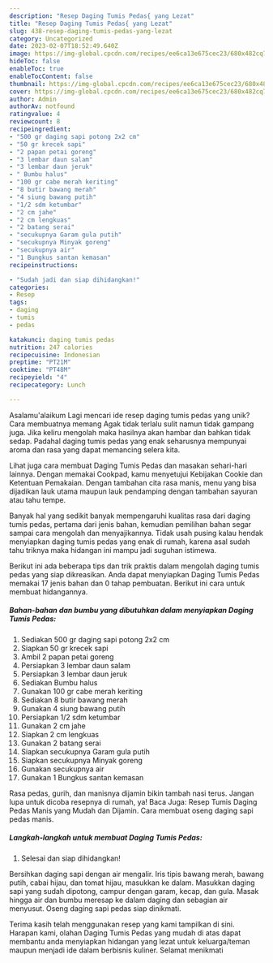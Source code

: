 ```yaml
---
description: "Resep Daging Tumis Pedas{ yang Lezat"
title: "Resep Daging Tumis Pedas{ yang Lezat"
slug: 438-resep-daging-tumis-pedas-yang-lezat
category: Uncategorized
date: 2023-02-07T18:52:49.640Z
image: https://img-global.cpcdn.com/recipes/ee6ca13e675cec23/680x482cq70/daging-tumis-pedas-foto-resep-utama.jpg
hideToc: false
enableToc: true
enableTocContent: false
thumbnail: https://img-global.cpcdn.com/recipes/ee6ca13e675cec23/680x482cq70/daging-tumis-pedas-foto-resep-utama.jpg
cover: https://img-global.cpcdn.com/recipes/ee6ca13e675cec23/680x482cq70/daging-tumis-pedas-foto-resep-utama.jpg
author: Admin
authorAv: notfound
ratingvalue: 4
reviewcount: 8
recipeingredient:
- "500 gr daging sapi potong 2x2 cm"
- "50 gr krecek sapi"
- "2 papan petai goreng"
- "3 lembar daun salam"
- "3 lembar daun jeruk"
- " Bumbu halus"
- "100 gr cabe merah keriting"
- "8 butir bawang merah"
- "4 siung bawang putih"
- "1/2 sdm ketumbar"
- "2 cm jahe"
- "2 cm lengkuas"
- "2 batang serai"
- "secukupnya Garam gula putih"
- "secukupnya Minyak goreng"
- "secukupnya air"
- "1 Bungkus santan kemasan"
recipeinstructions:

- "Sudah jadi dan siap dihidangkan!"
categories:
- Resep
tags:
- daging
- tumis
- pedas

katakunci: daging tumis pedas 
nutrition: 247 calories
recipecuisine: Indonesian
preptime: "PT21M"
cooktime: "PT48M"
recipeyield: "4"
recipecategory: Lunch

---
```



Asalamu'alaikum Lagi mencari ide resep daging tumis pedas yang unik? Cara membuatnya memang Agak tidak terlalu sulit namun tidak gampang juga. Jika keliru mengolah maka hasilnya akan hambar dan bahkan tidak sedap. Padahal daging tumis pedas yang enak seharusnya mempunyai aroma dan rasa yang dapat memancing selera kita.


Lihat juga cara membuat Daging Tumis Pedas dan masakan sehari-hari lainnya. Dengan memakai Cookpad, kamu menyetujui Kebijakan Cookie dan Ketentuan Pemakaian. Dengan tambahan cita rasa manis, menu yang bisa dijadikan lauk utama maupun lauk pendamping dengan tambahan sayuran atau tahu tempe.

Banyak hal yang sedikit banyak mempengaruhi kualitas rasa dari daging tumis pedas, pertama dari jenis bahan, kemudian pemilihan bahan segar sampai cara mengolah dan menyajikannya. Tidak usah pusing kalau hendak menyiapkan daging tumis pedas yang enak di rumah, karena asal sudah tahu triknya maka hidangan ini mampu jadi suguhan istimewa.


Berikut ini ada beberapa tips dan trik praktis dalam mengolah daging tumis pedas yang siap dikreasikan. Anda dapat menyiapkan Daging Tumis Pedas memakai 17 jenis bahan dan 0 tahap pembuatan. Berikut ini cara untuk membuat hidangannya.

<!--inarticleads1-->

##### Bahan-bahan dan bumbu yang dibutuhkan dalam menyiapkan Daging Tumis Pedas:

1. Sediakan 500 gr daging sapi potong 2x2 cm
1. Siapkan 50 gr krecek sapi
1. Ambil 2 papan petai goreng
1. Persiapkan 3 lembar daun salam
1. Persiapkan 3 lembar daun jeruk
1. Sediakan  Bumbu halus
1. Gunakan 100 gr cabe merah keriting
1. Sediakan 8 butir bawang merah
1. Gunakan 4 siung bawang putih
1. Persiapkan 1/2 sdm ketumbar
1. Gunakan 2 cm jahe
1. Siapkan 2 cm lengkuas
1. Gunakan 2 batang serai
1. Siapkan secukupnya Garam gula putih
1. Siapkan secukupnya Minyak goreng
1. Gunakan secukupnya air
1. Gunakan 1 Bungkus santan kemasan


Rasa pedas, gurih, dan manisnya dijamin bikin tambah nasi terus. Jangan lupa untuk dicoba resepnya di rumah, ya! Baca Juga: Resep Tumis Daging Pedas Manis yang Mudah dan Dijamin. Cara membuat oseng daging sapi pedas manis. 

<!--inarticleads2-->

##### Langkah-langkah untuk membuat Daging Tumis Pedas:


1. Selesai dan siap dihidangkan!

Bersihkan daging sapi dengan air mengalir. Iris tipis bawang merah, bawang putih, cabai hijau, dan tomat hijau, masukkan ke dalam. Masukkan daging sapi yang sudah dipotong, campur dengan garam, kecap, dan gula. Masak hingga air dan bumbu meresap ke dalam daging dan sebagian air menyusut. Oseng daging sapi pedas siap dinikmati. 

Terima kasih telah menggunakan resep yang kami tampilkan di sini. Harapan kami, olahan Daging Tumis Pedas yang mudah di atas dapat membantu anda menyiapkan hidangan yang lezat untuk keluarga/teman maupun menjadi ide dalam berbisnis kuliner. Selamat menikmati
